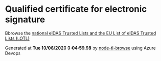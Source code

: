 # Qualified certificate for electronic signature 
 Bbrowse the [national eIDAS Trusted Lists and the EU List of eIDAS Trusted Lists (LOTL)](https://webgate.ec.europa.eu/tl-browser/#/) 
 
 
Generated at **Tue 10/06/2020  0:04:59.98** by [node-tl-browse](https://github.com/ymedlop/node-tl-browser) using Azure Devops 
